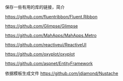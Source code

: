 保存一些有用的库的链接，简介

https://github.com/fluentribbon/Fluent.Ribbon

https://github.com/Glimpse/Glimpse

https://github.com/MahApps/MahApps.Metro

https://github.com/reactiveui/ReactiveUI

https://github.com/oxyplot/oxyplot

https://github.com/aspnet/EntityFramework

依据模板生成文件
https://github.com/jdiamond/Nustache
